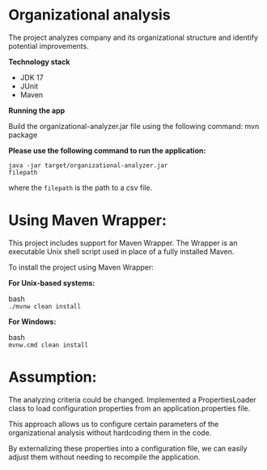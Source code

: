 # Organizational analysis

The project analyzes company and its organizational structure and identify potential improvements.

**Technology stack**

* JDK 17
* JUnit
* Maven

**Running the app**

Build the organizational-analyzer.jar file using the following command:
mvn package

**Please use the following command to run the application:**

<code>java -jar target/organizational-analyzer.jar filepath</code>

where the <code>filepath</code> is the path to a csv file.

# Using Maven Wrapper:

This project includes support for Maven Wrapper. The Wrapper is an executable Unix shell script used in place of a fully
installed Maven.

To install the project using Maven Wrapper:

**For Unix-based systems:**

bash
<br> <code>./mvnw clean install</code>

**For Windows:**

bash
<br> <code>mvnw.cmd clean install</code>

# Assumption:

The analyzing criteria could be changed.
Implemented a PropertiesLoader class to load configuration properties from an application.properties file.

This approach allows us to configure certain parameters of the organizational analysis without hardcoding them in the code.

By externalizing these properties into a configuration file, we can easily adjust them without needing to recompile the application.
